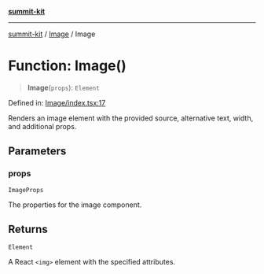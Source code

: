 [**summit-kit**](../../README.md)

***

[summit-kit](../../modules.md) / [Image](../README.md) / Image

# Function: Image()

> **Image**(`props`): `Element`

Defined in: [Image/index.tsx:17](https://github.com/andrewgremlich/summit-kit/blob/374135e86453db85d211b68449c3d255b57be43d/src/react/Image/index.tsx#L17)

Renders an image element with the provided source, alternative text, width, and additional props.

## Parameters

### props

`ImageProps`

The properties for the image component.

## Returns

`Element`

A React `<img>` element with the specified attributes.
